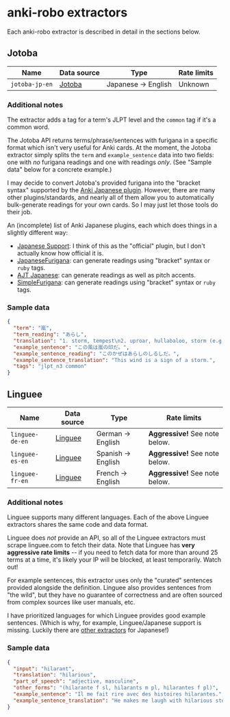 # anki-robo extractors

Each anki-robo extractor is described in detail in the sections below.

## Jotoba

| Name | Data source | Type | Rate limits |
|------|-------------|------|-------------|
|`jotoba-jp-en` | [Jotoba](https://jotoba.de/) | Japanese -> English | Unknown |

### Additional notes

The extractor adds a tag for a term's JLPT level and the `common` tag if it's
a common word.

The Jotoba API returns terms/phrase/sentences with furigana in a specific
format which isn't very useful for Anki cards. At the moment, the Jotoba
extractor simply splits the `term` and `example_sentence` data into two
fields: one with *no* furigana readings and one with readings *only*. (See
"Sample data" below for a concrete example.)

I may decide to convert Jotoba's provided furigana into the "bracket syntax"
supported by the [Anki Japanese plugin](https://ankiweb.net/shared/info/3918629684).
However, there are many other plugins/standards, and nearly all of them allow
you to automatically bulk-generate readings for your own cards. So I may just
let those tools do their job.

An (incomplete) list of Anki Japanese plugins, each which does things in a
slightly different way:

- [Japanese Support](https://ankiweb.net/shared/info/3918629684): I think of
  this as the "official" plugin, but I don't actually know how official it is.
- [JapaneseFurigana](https://ankiweb.net/shared/info/678316993): can generate
  readings using "bracket" syntax or `ruby` tags.
- [AJT Japanese](https://ankiweb.net/shared/info/1344485230): can generate
  readings as well as pitch accents.
- [SimpleFurigana](https://ankiweb.net/shared/info/1444055400): can generate
  readings using "bracket" syntax or `ruby` tags.

### Sample data

```json
{
  "term": "嵐",
  "term_reading": "あらし",
  "translation": "1. storm, tempest\n2. uproar, hullabaloo, storm (e.g. of protest), winds (e.g. of change)\n3. pile of 3 cards of the same value in oicho-kabu",
  "example_sentence": "この風は嵐の印だ。",
  "example_sentence_reading": "このかぜはあらしのしるしだ。",
  "example_sentence_translation": "This wind is a sign of a storm.",
  "tags": "jlpt_n3 common"
}
```

## Linguee

| Name | Data source | Type | Rate limits |
|------|-------------|------|-------------|
| `linguee-de-en` | [Linguee](https://www.linguee.com/german-english/) | German -> English | **Aggressive!** See note below. |
| `linguee-es-en` | [Linguee](https://www.linguee.com/spanish-english/) | Spanish -> English | **Aggressive!** See note below. |
| `linguee-fr-en` | [Linguee](https://www.linguee.com/french-english/) | French -> English | **Aggressive!** See note below. |

### Additional notes

Linguee supports many different languages. Each of the above Linguee
extractors shares the same code and data format.

Linguee does *not* provide an API, so all of the Linguee extractors must
scrape linguee.com to fetch their data. Note that Linguee has **very
aggressive rate limits** -- if you need to fetch data for more than around 25
terms at a time, it's likely your IP will be blocked, at least temporarily.
Watch out!

For example sentences, this extractor uses only the "curated" sentences
provided alongside the definition. Linguee also provides sentences from "the
wild", but they have no guarantee of correctness and are often sourced from
complex sources like user manuals, etc.

I have prioritized languages for which Linguee provides good example
sentences. (Which is why, for example, Linguee/Japanese support is missing.
Luckily there are [other extractors](#jotoba) for Japanese!)

### Sample data

```json
{
  "input": "hilarant",
  "translation": "hilarious",
  "part_of_speech": "adjective, masculine",
  "other_forms": "(hilarante f sl, hilarants m pl, hilarantes f pl)",
  "example_sentence": "Il me fait rire avec des histoires hilarantes.",
  "example_sentence_translation": "He makes me laugh with hilarious stories."
}
```

